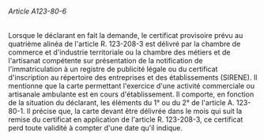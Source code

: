 ###### Article A123-80-6

Lorsque le déclarant en fait la demande, le certificat provisoire prévu au quatrième alinéa de l'article R. 123-208-3 est délivré par la chambre de commerce et d'industrie territoriale ou la chambre des métiers et de l'artisanat compétente sur présentation de la notification de l'immatriculation à un registre de publicité légale ou du certificat d'inscription au répertoire des entreprises et des établissements (SIRENE). Il mentionne que la carte permettant l'exercice d'une activité commerciale ou artisanale ambulante est en cours d'établissement. Il comporte, en fonction de la situation du déclarant, les éléments du 1° ou du 2° de l'article A. 123-80-1. Il précise que, la carte devant être délivrée dans le mois qui suit la remise du certificat en application de l'article R. 123-208-3, ce certificat perd toute validité à compter d'une date qu'il indique.

